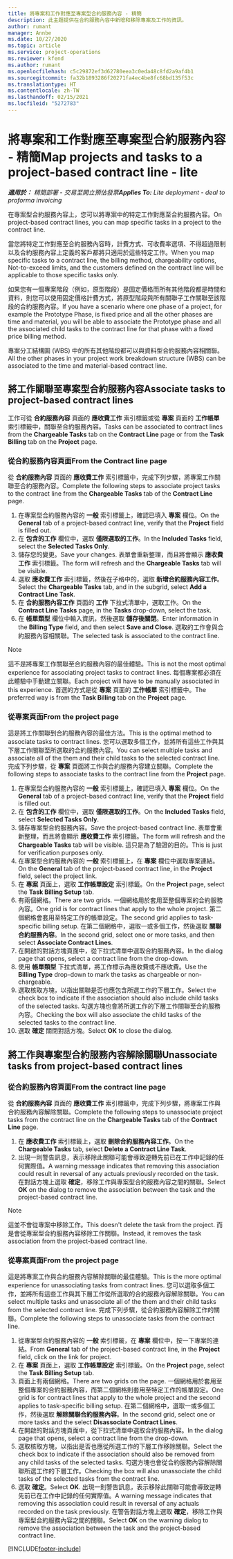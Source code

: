 ```yaml
---
title: 將專案和工作對應至專案型合約服務內容 - 精簡
description: 此主題提供在合約服務內容中新增和移除專案及工作的資訊。
author: rumant
manager: Annbe
ms.date: 10/27/2020
ms.topic: article
ms.service: project-operations
ms.reviewer: kfend
ms.author: rumant
ms.openlocfilehash: c5c29872ef3d62780eea3c0eda48c8fd2a9af4b1
ms.sourcegitcommit: fa32b1893286f20271fa4ec4be8fc68bd135f53c
ms.translationtype: HT
ms.contentlocale: zh-TW
ms.lasthandoff: 02/15/2021
ms.locfileid: "5272783"
---
```

# <a name="map-projects-and-tasks-to-a-project-based-contract-line---lite"></a><span data-ttu-id="c15b8-103">將專案和工作對應至專案型合約服務內容 - 精簡</span><span class="sxs-lookup"><span data-stu-id="c15b8-103">Map projects and tasks to a project-based contract line - lite</span></span>

<span data-ttu-id="c15b8-104">_**適用於：** 精簡部署 - 交易至開立預估發票_</span><span class="sxs-lookup"><span data-stu-id="c15b8-104">_**Applies To:** Lite deployment - deal to proforma invoicing_</span></span>

<span data-ttu-id="c15b8-105">在專案型合約服務內容上，您可以將專案中的特定工作對應至合約服務內容。</span><span class="sxs-lookup"><span data-stu-id="c15b8-105">On project-based contract lines, you can map specific tasks in a project to the contract line.</span></span>

<span data-ttu-id="c15b8-106">當您將特定工作對應至合約服務內容時，計費方式、可收費率選項、不得超過限制以及合約服務內容上定義的客戶都將只適用於這些特定工作。</span><span class="sxs-lookup"><span data-stu-id="c15b8-106">When you map specific tasks to a contract line, the billing method, chargeability options, Not-to-exceed limits, and the customers defined on the contract line will be applicable to those specific tasks only.</span></span>

<span data-ttu-id="c15b8-107">如果您有一個專案階段（例如，原型階段）是固定價格而所有其他階段都是時間和資料，則您可以使用固定價格計費方式，將原型階段與所有關聯子工作關聯至該階段的合約服務內容。</span><span class="sxs-lookup"><span data-stu-id="c15b8-107">If you have a scenario where one phase of a project, for example the Prototype Phase, is fixed price and all the other phases are time and material, you will be able to associate the Prototype phase and all the associated child tasks to the contract line for that phase with a fixed price billing method.</span></span>

<span data-ttu-id="c15b8-108">專案分工結構圖 (WBS) 中的所有其他階段都可以與資料型合約服務內容相關聯。</span><span class="sxs-lookup"><span data-stu-id="c15b8-108">All the other phases in your project work breakdown structure (WBS) can be associated to the time and material-based contract line.</span></span>

## <a name="associate-tasks-to-project-based-contract-lines"></a><span data-ttu-id="c15b8-109">將工作關聯至專案型合約服務內容</span><span class="sxs-lookup"><span data-stu-id="c15b8-109">Associate tasks to project-based contract lines</span></span>

<span data-ttu-id="c15b8-110">工作可從 **合約服務內容** 頁面的 **應收費工作** 索引標籤或從 **專案** 頁面的 **工作帳單** 索引標籤中，關聯至合約服務內容。</span><span class="sxs-lookup"><span data-stu-id="c15b8-110">Tasks can be associated to contract lines from the **Chargeable Tasks** tab on the **Contract Line** page or from the **Task Billing** tab on the **Project** page.</span></span>

### <a name="from-the-contract-line-page"></a><span data-ttu-id="c15b8-111">從合約服務內容頁面</span><span class="sxs-lookup"><span data-stu-id="c15b8-111">From the Contract line page</span></span>

<span data-ttu-id="c15b8-112">從 **合約服務內容** 頁面的 **應收費工作** 索引標籤中，完成下列步驟，將專案工作關聯至合約服務內容。</span><span class="sxs-lookup"><span data-stu-id="c15b8-112">Complete the following steps to associate project tasks to the contract line from the **Chargeable Tasks** tab of the **Contract Line** page.</span></span>

1. <span data-ttu-id="c15b8-113">在專案型合約服務內容的 **一般** 索引標籤上，確認已填入 **專案** 欄位。</span><span class="sxs-lookup"><span data-stu-id="c15b8-113">On the **General** tab of a project-based contract line, verify that the **Project** field is filled out.</span></span>
2. <span data-ttu-id="c15b8-114">在 **包含的工作** 欄位中，選取 **僅限選取的工作**。</span><span class="sxs-lookup"><span data-stu-id="c15b8-114">In the **Included Tasks** field, select the **Selected Tasks Only**.</span></span>
3. <span data-ttu-id="c15b8-115">儲存您的變更。</span><span class="sxs-lookup"><span data-stu-id="c15b8-115">Save your changes.</span></span> <span data-ttu-id="c15b8-116">表單會重新整理，而且將會顯示 **應收費工作** 索引標籤。</span><span class="sxs-lookup"><span data-stu-id="c15b8-116">The form will refresh and the **Chargeable Tasks** tab will be visible.</span></span>
4. <span data-ttu-id="c15b8-117">選取 **應收費工作** 索引標籤，然後在子格中的，選取 **新增合約服務內容工作**。</span><span class="sxs-lookup"><span data-stu-id="c15b8-117">Select the **Chargeable Tasks** tab, and in the subgrid, select **Add a Contract Line Task**.</span></span>
5. <span data-ttu-id="c15b8-118">在 **合約服務內容工作** 頁面的 **工作** 下拉式清單中，選取工作。</span><span class="sxs-lookup"><span data-stu-id="c15b8-118">On the **Contract Line Tasks** page, in the **Tasks** drop-down, select the task.</span></span> 
6. <span data-ttu-id="c15b8-119">在 **帳單類型** 欄位中輸入資訊，然後選取 **儲存後關閉**。</span><span class="sxs-lookup"><span data-stu-id="c15b8-119">Enter information in the **Billing Type** field, and then select **Save and Close**.</span></span> <span data-ttu-id="c15b8-120">選取的工作會與合約服務內容相關聯。</span><span class="sxs-lookup"><span data-stu-id="c15b8-120">The selected task is associated to the contract line.</span></span>

> [!NOTE]
> <span data-ttu-id="c15b8-121">這不是將專案工作關聯至合約服務內容的最佳體驗。</span><span class="sxs-lookup"><span data-stu-id="c15b8-121">This is not the most optimal experience for associating project tasks to contract lines.</span></span> <span data-ttu-id="c15b8-122">每個專案都必須在此體驗中手動建立關聯。</span><span class="sxs-lookup"><span data-stu-id="c15b8-122">Each project will have to be manually associated in this experience.</span></span> <span data-ttu-id="c15b8-123">首選的方式是從 **專案** 頁面的 **工作帳單** 索引標籤中。</span><span class="sxs-lookup"><span data-stu-id="c15b8-123">The preferred way is from the **Task Billing** tab on the **Project** page.</span></span>

### <a name="from-the-project-page"></a><span data-ttu-id="c15b8-124">從專案頁面</span><span class="sxs-lookup"><span data-stu-id="c15b8-124">From the project page</span></span>

<span data-ttu-id="c15b8-125">這是將工作關聯到合約服務內容的最佳方法。</span><span class="sxs-lookup"><span data-stu-id="c15b8-125">This is the optimal method to associate tasks to contract lines.</span></span> <span data-ttu-id="c15b8-126">您可以選取多個工作，並將所有這些工作與其下層工作關聯至所選取的合約服務內容。</span><span class="sxs-lookup"><span data-stu-id="c15b8-126">You can select multiple tasks and associate all of the them and their child tasks to the selected contract line.</span></span> <span data-ttu-id="c15b8-127">完成下列步驟，從 **專案** 頁面將工作與合約服務內容建立關聯。</span><span class="sxs-lookup"><span data-stu-id="c15b8-127">Complete the following steps to associate tasks to the contract line from the **Project** page.</span></span>

1. <span data-ttu-id="c15b8-128">在專案型合約服務內容的 **一般** 索引標籤上，確認已填入 **專案** 欄位。</span><span class="sxs-lookup"><span data-stu-id="c15b8-128">On the **General** tab of a project-based contract line, verify that the **Project** field is filled out.</span></span>
2. <span data-ttu-id="c15b8-129">在 **包含的工作** 欄位中，選取 **僅限選取的工作**。</span><span class="sxs-lookup"><span data-stu-id="c15b8-129">On the **Included Tasks** field, select **Selected Tasks Only**.</span></span>
3. <span data-ttu-id="c15b8-130">儲存專案型合約服務內容。</span><span class="sxs-lookup"><span data-stu-id="c15b8-130">Save the project-based contract line.</span></span> <span data-ttu-id="c15b8-131">表單會重新整理，而且將會顯示 **應收費工作** 索引標籤。</span><span class="sxs-lookup"><span data-stu-id="c15b8-131">The form will refresh and the **Chargeable Tasks** tab will be visible.</span></span> <span data-ttu-id="c15b8-132">這只是為了驗證的目的。</span><span class="sxs-lookup"><span data-stu-id="c15b8-132">This is just for verification purposes only.</span></span>
4. <span data-ttu-id="c15b8-133">在專案型合約服務內容的 **一般** 索引標籤上，在 **專案** 欄位中選取專案連結。</span><span class="sxs-lookup"><span data-stu-id="c15b8-133">On the **General** tab of the project-based contract line, in the **Project** field, select the project link.</span></span>
5. <span data-ttu-id="c15b8-134">在 **專案** 頁面上，選取 **工作帳單設定** 索引標籤。</span><span class="sxs-lookup"><span data-stu-id="c15b8-134">On the **Project** page, select the **Task Billing Setup** tab.</span></span>
6. <span data-ttu-id="c15b8-135">有兩個網格。</span><span class="sxs-lookup"><span data-stu-id="c15b8-135">There are two grids.</span></span> <span data-ttu-id="c15b8-136">一個網格用於套用至整個專案的合約服務內容。</span><span class="sxs-lookup"><span data-stu-id="c15b8-136">One grid is for contract lines that apply to the whole project.</span></span> <span data-ttu-id="c15b8-137">第二個網格會套用至特定工作的帳單設定。</span><span class="sxs-lookup"><span data-stu-id="c15b8-137">The second grid applies to task-specific billing setup.</span></span> <span data-ttu-id="c15b8-138">在第二個網格中，選取一或多個工作，然後選取 **關聯合約服務內容**。</span><span class="sxs-lookup"><span data-stu-id="c15b8-138">In the second grid, select one or more tasks, and then select **Associate Contract Lines**.</span></span>
7. <span data-ttu-id="c15b8-139">在開啟的對話方塊頁面中，從下拉式清單中選取合約服務內容。</span><span class="sxs-lookup"><span data-stu-id="c15b8-139">In the dialog page that opens, select a contract line from the drop-down.</span></span>
8. <span data-ttu-id="c15b8-140">使用 **帳單類型** 下拉式清單，將工作標示為應收費或不應收費。</span><span class="sxs-lookup"><span data-stu-id="c15b8-140">Use the **Billing Type** drop-down to mark the tasks as chargeable or non-chargeable.</span></span>
9. <span data-ttu-id="c15b8-141">選取核取方塊，以指出關聯是否也應包含所選工作的下層工作。</span><span class="sxs-lookup"><span data-stu-id="c15b8-141">Select the check box to indicate if the association should also include child tasks of the selected tasks.</span></span> <span data-ttu-id="c15b8-142">勾選方塊也會將所選工作的下層工作關聯至合約服務內容。</span><span class="sxs-lookup"><span data-stu-id="c15b8-142">Checking the box will also associate the child tasks of the selected tasks to the contract line.</span></span>
10. <span data-ttu-id="c15b8-143">選取 **確定** 關閉對話方塊。</span><span class="sxs-lookup"><span data-stu-id="c15b8-143">Select **OK** to close the dialog.</span></span>

## <a name="unassociate-tasks-from-project-based-contract-lines"></a><span data-ttu-id="c15b8-144">將工作與專案型合約服務內容解除關聯</span><span class="sxs-lookup"><span data-stu-id="c15b8-144">Unassociate tasks from project-based contract lines</span></span>

### <a name="from-the-contract-line-page"></a><span data-ttu-id="c15b8-145">從合約服務內容頁面</span><span class="sxs-lookup"><span data-stu-id="c15b8-145">From the contract line page</span></span>

<span data-ttu-id="c15b8-146">從 **合約服務內容** 頁面的 **應收費工作** 索引標籤中，完成下列步驟，將專案工作與合約服務內容解除關聯。</span><span class="sxs-lookup"><span data-stu-id="c15b8-146">Complete the following steps to unassociate project tasks from the contract line on the **Chargeable Tasks** tab of the **Contract Line** page.</span></span>

1. <span data-ttu-id="c15b8-147">在 **應收費工作** 索引標籤上，選取 **刪除合約服務內容工作**。</span><span class="sxs-lookup"><span data-stu-id="c15b8-147">On the **Chargeable Tasks** tab, select **Delete a Contract Line Task**.</span></span>
2. <span data-ttu-id="c15b8-148">出現一則警告訊息，表示移除此關聯可能會導致逆轉先前已在工作中記錄的任何實際值。</span><span class="sxs-lookup"><span data-stu-id="c15b8-148">A warning message indicates that removing this association could result in reversal of any actuals previously recorded on the task.</span></span> <span data-ttu-id="c15b8-149">在對話方塊上選取 **確定**，移除工作與專案型合約服務內容之間的關聯。</span><span class="sxs-lookup"><span data-stu-id="c15b8-149">Select **OK** on the dialog to remove the association between the task and the project-based contract line.</span></span> 

> [!NOTE]
> <span data-ttu-id="c15b8-150">這並不會從專案中移除工作。</span><span class="sxs-lookup"><span data-stu-id="c15b8-150">This doesn't delete the task from the project.</span></span> <span data-ttu-id="c15b8-151">而是會從專案型合約服務內容移除工作關聯。</span><span class="sxs-lookup"><span data-stu-id="c15b8-151">Instead, it removes the task association from the project-based contract line.</span></span>

### <a name="from-the-project-page"></a><span data-ttu-id="c15b8-152">從專案頁面</span><span class="sxs-lookup"><span data-stu-id="c15b8-152">From the project page</span></span>

<span data-ttu-id="c15b8-153">這是將專案工作與合約服務內容解除關聯的最佳體驗。</span><span class="sxs-lookup"><span data-stu-id="c15b8-153">This is the more optimal experience for unassociating tasks from contract lines.</span></span> <span data-ttu-id="c15b8-154">您可以選取多個工作，並將所有這些工作與其下層工作從所選取的合約服務內容解除關聯。</span><span class="sxs-lookup"><span data-stu-id="c15b8-154">You can select multiple tasks and unassociate all of the them and their child tasks from the selected contract line.</span></span> <span data-ttu-id="c15b8-155">完成下列步驟，從合約服務內容解除工作的關聯。</span><span class="sxs-lookup"><span data-stu-id="c15b8-155">Complete the following steps to unassociate tasks from the contract line.</span></span>

1. <span data-ttu-id="c15b8-156">從專案型合約服務內容的 **一般** 索引標籤，在 **專案** 欄位中，按一下專案的連結。</span><span class="sxs-lookup"><span data-stu-id="c15b8-156">From **General** tab of the project-based contract line, in the **Project** field, click on the link for project.</span></span>
2. <span data-ttu-id="c15b8-157">在 **專案** 頁面上，選取 **工作帳單設定** 索引標籤。</span><span class="sxs-lookup"><span data-stu-id="c15b8-157">On the **Project** page, select the **Task Billing Setup** tab.</span></span>
3. <span data-ttu-id="c15b8-158">頁面上有兩個網格。</span><span class="sxs-lookup"><span data-stu-id="c15b8-158">There are two grids on the page.</span></span> <span data-ttu-id="c15b8-159">一個網格用於套用至整個專案的合約服務內容，而第二個網格則套用至特定工作的帳單設定。</span><span class="sxs-lookup"><span data-stu-id="c15b8-159">One grid is for contract lines that apply to the whole project and the second applies to task-specific billing setup.</span></span> <span data-ttu-id="c15b8-160">在第二個網格中，選取一或多個工作，然後選取 **解除關聯合約服務內容**。</span><span class="sxs-lookup"><span data-stu-id="c15b8-160">In the second grid, select one or more tasks and the select **Disassociate Contract Lines**.</span></span>
4. <span data-ttu-id="c15b8-161">在開啟的對話方塊頁面中，從下拉式清單中選取合約服務內容。</span><span class="sxs-lookup"><span data-stu-id="c15b8-161">In the  dialog page that opens, select a contract line from the drop-down.</span></span>
5. <span data-ttu-id="c15b8-162">選取核取方塊，以指出是否也應從所選工作的下層工作移除關聯。</span><span class="sxs-lookup"><span data-stu-id="c15b8-162">Select the check box to indicate if the association should also be removed from any child tasks of the selected tasks.</span></span> <span data-ttu-id="c15b8-163">勾選方塊也會從合約服務內容解除關聯所選工作的下層工作。</span><span class="sxs-lookup"><span data-stu-id="c15b8-163">Checking the box will also unassociate the child tasks of the selected tasks from the contract line.</span></span>
6. <span data-ttu-id="c15b8-164">選取 **確定**。</span><span class="sxs-lookup"><span data-stu-id="c15b8-164">Select **OK**.</span></span> <span data-ttu-id="c15b8-165">出現一則警告訊息，表示移除此關聯可能會導致逆轉先前已在工作中記錄的任何實際值。</span><span class="sxs-lookup"><span data-stu-id="c15b8-165">A warning message indicates that removing this association could result in reversal of any actuals recorded on the task previously.</span></span> <span data-ttu-id="c15b8-166">在警告對話方塊上選取 **確定**，移除工作與專案型合約服務內容之間的關聯。</span><span class="sxs-lookup"><span data-stu-id="c15b8-166">Select **OK** on the warning dialog to remove the association between the task and the project-based contract line.</span></span>


[!INCLUDE[footer-include](../../includes/footer-banner.md)]